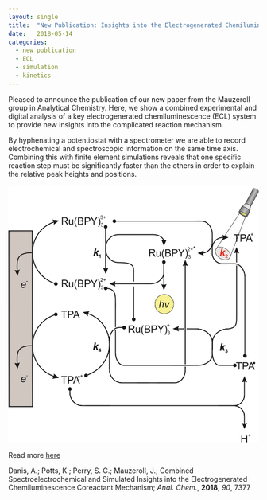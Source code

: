 ```yaml
---
layout: single
title:  "New Publication: Insights into the Electrogenerated Chemiluminescence Mechanism"
date:   2018-05-14
categories: 
  - new publication
  - ECL
  - simulation
  - kinetics
---
```


Pleased to announce the publication of our new paper from the Mauzeroll group in Analytical Chemistry. Here, we show a combined experimental and digital analysis of a key electrogenerated chemiluminescence (ECL) system to provide new insights into the complicated reaction mechanism.

By hyphenating a potentiostat with a spectrometer we are able to record electrochemical and spectroscopic information on the same time axis. Combining this with finite element simulations reveals that one specific reaction step must be significantly faster than the others in order to explain the relative peak heights and positions.

![Danis et al, *Anal. Chem.*, **2018**, *90*, 7377](/images_posts/2018-05-14/ECL.png)

Read more [here](https://doi.org/10.1021/acs.analchem.8b00773)

Danis, A.; Potts, K.; Perry, S. C.; Mauzeroll, J.; Combined Spectroelectrochemical and Simulated Insights into the Electrogenerated Chemiluminescence Coreactant Mechanism; *Anal. Chem.*, **2018**, *90*, 7377